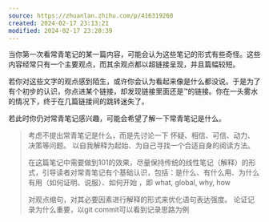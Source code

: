 ```yaml
---
source: https://zhuanlan.zhihu.com/p/416319260
created: 2024-02-17 23:13:21
modified: 2024-02-17 23:20:39
---
```



当你第一次看常青笔记的某一篇内容，可能会认为这些笔记的形式有些奇怪。这些内容经常只有一个主要观点，而其余观点都以超链接呈现，并且篇幅较短。

若你对这些文字的观点感到陌生，或许你会认为看起来像是什么都没说。于是为了有个初步的认识，你点进某个链接，却发现链接里面还是™的链接。你在一头雾水的情况下，终于在几篇链接间的跳转迷失了。

若此时你仍对常青笔记感兴趣，可能会希望了解一下常青笔记是什么。

> 考虑不提出常青笔记是什么，而是先讨论一下 怀疑、相信、可信、动力、决策等问题。 以自我解释为起始、为自己寻找一个合适自身的阅读方法。
> 
> 在这篇笔记中需要做到101的效果，尽量保持传统的线性笔记（解释）的形式，引导读者对常青笔记有个基础认识，包括：是什么、有什么用、为什么有用（如何证明、说服）、如何开始 ，即 what, global, why, how
> 
> 对观点缩句，对其必要因素进行解释的形式来优化语句表达强度。
> 论证记录为什么重要，以git commit可以看到记录思路为例





